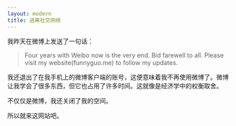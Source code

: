 ```yaml
---
layout: modern
title: 逃离社交网络
---
```


我昨天在微博上发送了一句话：

>  Four years with Weibo now is the very end. Bid farewell to all. Please visit my website(funnyguo.me) to follow my updates.

我还退出了在我手机上的微博客户端的账号，这便意味着我不再使用微博了。微博让我学会了很多东西，但它也占用了许多时间。这就像是经济学中的权衡取舍。

不仅仅是微博，我还关闭了我的空间。

所以就来这网站吧。